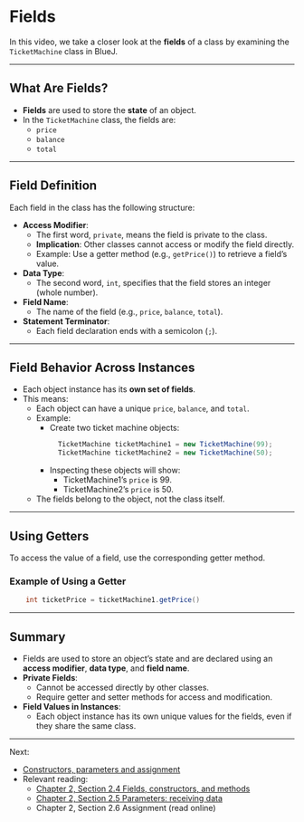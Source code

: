 # Fields

In this video, we take a closer look at the **fields** of a class by examining the `TicketMachine` class in BlueJ.

---

## What Are Fields?

- **Fields** are used to store the **state** of an object.
- In the `TicketMachine` class, the fields are:
  - `price`
  - `balance`
  - `total`

---

## Field Definition

Each field in the class has the following structure:
- **Access Modifier**:
  - The first word, `private`, means the field is private to the class.
  - **Implication**: Other classes cannot access or modify the field directly.
  - Example: Use a getter method (e.g., `getPrice()`) to retrieve a field’s value.
- **Data Type**:
  - The second word, `int`, specifies that the field stores an integer (whole number).
- **Field Name**:
  - The name of the field (e.g., `price`, `balance`, `total`).
- **Statement Terminator**:
  - Each field declaration ends with a semicolon (`;`).

---

## Field Behavior Across Instances

- Each object instance has its **own set of fields**.
- This means:
  - Each object can have a unique `price`, `balance`, and `total`.
  - Example:
    - Create two ticket machine objects:
        ```java
          TicketMachine ticketMachine1 = new TicketMachine(99);
          TicketMachine ticketMachine2 = new TicketMachine(50);
        ```
    - Inspecting these objects will show:
      - TicketMachine1’s `price` is 99.
      - TicketMachine2’s `price` is 50.
  - The fields belong to the object, not the class itself.

---

## Using Getters

To access the value of a field, use the corresponding getter method.

### Example of Using a Getter

```java
    int ticketPrice = ticketMachine1.getPrice()
```

---

## Summary

- Fields are used to store an object’s state and are declared using an **access modifier**, **data type**, and **field name**.
- **Private Fields**:
  - Cannot be accessed directly by other classes.
  - Require getter and setter methods for access and modification.
- **Field Values in Instances**:
  - Each object instance has its own unique values for the fields, even if they share the same class.

---

Next: 
* [Constructors, parameters and assignment](Constructors,_parameters_and_assignment.md)
* Relevant reading:
    * [Chapter 2, Section 2.4 Fields, constructors, and methods](Textbooks/Objects_First_with_Java/2.4_Fields_constructors_and_methods.pdf)
    * [Chapter 2, Section 2.5 Parameters: receiving data](Textbooks/Objects_First_with_Java/2.5_Parameters_receiving_data.pdf)
    * Chapter 2, Section 2.6 Assignment (read online)